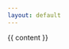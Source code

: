 ```yaml
---
layout: default
---
```

<div class="home">
  <section class="content my-8">
    {{ content }}
  </section>
</div>
